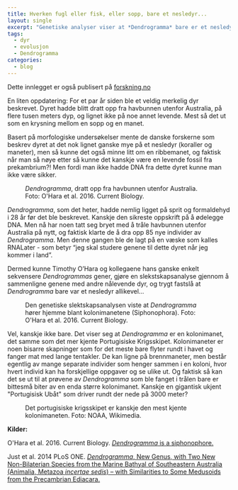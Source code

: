 ```yaml
---
title: Hverken fugl eller fisk, eller sopp, bare et nesledyr...
layout: single
excerpt: "Genetiske analyser viser at *Dendrogramma* bare er et nesledyr..."
tags:
  - dyr
  - evolusjon
  - Dendrogramma
categories:
  - blog
---
```


Dette innlegget er også publisert på [forskning.no](http://forskning.no/profil/jon-brate)



En liten oppdatering: For et par år siden ble et veldig merkelig dyr beskrevet. Dyret hadde blitt dratt opp fra havbunnen utenfor Australia, på flere tusen meters dyp, og lignet ikke på noe annet levende. Mest så det ut som en krysning mellom en sopp og en manet. 

 

Basert på morfologiske undersøkelser mente de danske forskerne som beskrev dyret at det nok lignet ganske mye på et nesledyr (koraller og maneter), men så kunne det også minne litt om en ribbemanet, og faktisk når man så nøye etter så kunne det kanskje være en levende fossil fra prekambrium?! Men fordi man ikke hadde DNA fra dette dyret kunne man ikke være sikker.

<figure style="width: 400px" class="align-center">
<img src="{{ site.url }}{{ site.baseurl }}/assets/images/blog/dendrogramma_1_400x644.jpg" alt="">
  <figcaption><i>Dendrogramma</i>, dratt opp fra havbunnen utenfor Australia. Foto: O'Hara et al. 2016. Current Biology.</figcaption>
</figure>
 

*Dendrogramma*, som det heter, hadde nemlig ligget på sprit og formaldehyd i 28 år før det ble beskrevet. Kanskje den sikreste oppskrift på å ødelegge DNA. Men nå har noen tatt seg bryet med å tråle havbunnen utenfor Australia på nytt, og faktisk klarte de å dra opp 85 nye individer av *Dendrogramma*. Men denne gangen ble de lagt på en væske som kalles RNALater - som betyr “jeg skal studere genene til dette dyret når jeg kommer i land”.

 

Dermed kunne Timothy O’Hara og kollegaene hans ganske enkelt sekvensere *Dendrogrammas* gener, gjøre en slekstskapsanalyse gjennom å sammenligne genene med andre nålevende dyr, og trygt fastslå at *Dendrogramma* bare var et nesledyr allikevel…

<figure style="width: 400px" class="align-center">
<img src="{{ site.url }}{{ site.baseurl }}/assets/images/blog/dendrogramma_phylogeny.png" alt="">
  <figcaption>Den genetiske slektskapsanalysen viste at <i>Dendrogramma</i> hører hjemme blant kolonimanetene (Siphonophora). Foto: O'Hara et al. 2016. Current Biology.</figcaption>
</figure>

Vel, kanskje ikke bare. Det viser seg at *Dendrogramma* er en kolonimanet, det samme som det mer kjente Portugisiske Krigsskipet. Kolonimaneter er noen bisarre skapninger som for det meste bare flyter rundt i havet og fanger mat med lange tentakler. De kan ligne på brennmaneter, men består egentlig av mange separate individer som henger sammen i en koloni, hvor hvert individ kan ha forskjellige oppgaver og se ulike ut. Og faktisk så kan det se ut til at prøvene av *Dendrogramma* som ble fanget i trålen bare er bittesmå biter av en enda større kolonimanet. Kanskje en gigantisk ukjent "Portugisisk Ubåt" som driver rundt der nede på 3000 meter?

<figure style="width: 400px" class="align-center">
<img src="{{ site.url }}{{ site.baseurl }}/assets/images/blog/portuguese_man-o-war_physalia_physalis.jpg" alt="">
  <figcaption>Det portugisiske krigsskipet er kanskje den mest kjente kolonimaneten. Foto: NOAA, Wikimedia.</figcaption>
</figure>

**Kilder:**

O'Hara et al. 2016. Current Biology. [*Dendrogramma* is a siphonophore.](http://www.cell.com/current-biology/fulltext/S0960-9822(16)30405-5)

Just et al. 2014 PLoS ONE. [*Dendrogramma*, New Genus, with Two New Non-Bilaterian Species from the Marine Bathyal of Southeastern Australia (Animalia, Metazoa *incertae sedis*) – with Similarities to Some Medusoids from the Precambrian Ediacara.](http://journals.plos.org/plosone/article?id=10.1371/journal.pone.0102976)
